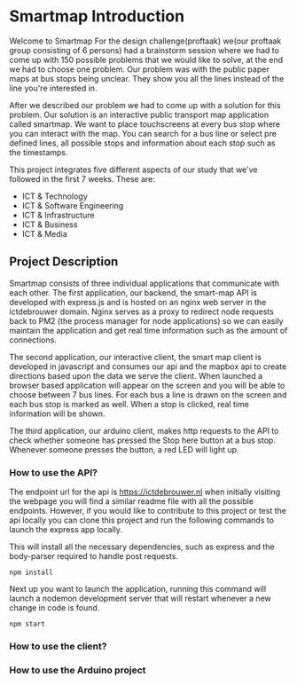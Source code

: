 # Smartmap Introduction

Welcome to Smartmap
For the design challenge(proftaak) we(our proftaak group consisting of 6 persons) had a brainstorm session where we had to come up with 150 possible problems that we would like to solve, at the end we had to choose one problem. Our problem was with the public paper maps at bus stops being unclear. They show you all the lines instead of the line you're interested in.

After we described our problem we had to come up with a solution for this problem. Our solution is an interactive public transport map application called smartmap. We want to place touchscreens at every bus stop where you can interact with the map. You can search for a bus line or select pre defined lines, all possible stops and information about each stop such as the timestamps.

This project integrates five different aspects of our study that we've followed in the first 7 weeks. These are:

- ICT & Technology
- ICT & Software Engineering
- ICT & Infrastructure
- ICT & Business
- ICT & Media

## Project Description
Smartmap consists of three individual applications that communicate with each other. 
The first application, our backend, the smart-map API is developed with express.js and is hosted on an nginx web server in the ictdebrouwer domain. Nginx serves as a proxy to redirect node requests back to PM2 (the process manager for node applications) so we can easily maintain the application and get real time information such as the amount of connections.

The second application, our interactive client, the smart map client is developed in javascript and consumes our api and the mapbox api to create directions based upon the data we serve the client. When launched a browser based application will appear on the screen and you will be able to choose between 7 bus lines. For each bus a line is drawn on the screen and each bus stop is marked as well. When a stop is clicked, real time information will be shown. 

The third application, our arduino client, makes http requests to the API to check whether someone has pressed the Stop here button at a bus stop. Whenever someone presses the button, a red LED will light up. 
### How to use the API?
The endpoint url for the api is https://ictdebrouwer.nl when initially visiting the webpage you will find a similar readme file with all the possible endpoints. However, if you would like to contribute to this project or test the api locally you can clone this project and run the following commands to launch the express app locally.

This will install all the necessary dependencies, such as express and the body-parser required to handle post requests.

```
npm install
```
Next up you want to launch the application, running this command will launch a nodemon development server that will restart whenever a new change in code is found.
```
npm start
```
### How to use the client?

### How to use the Arduino project
